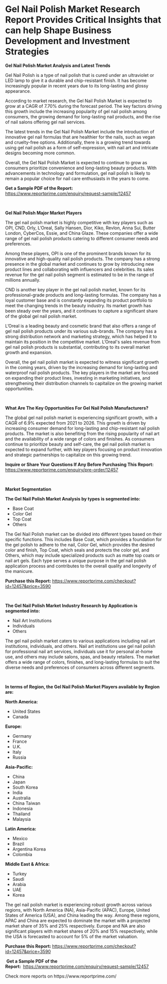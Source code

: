 <p><h1>Gel Nail Polish Market Research Report Provides Critical Insights that can help Shape Business Development and Investment Strategies</h1></p><p><strong>Gel Nail Polish Market Analysis and Latest Trends</strong></p>
<p><p>Gel Nail Polish is a type of nail polish that is cured under an ultraviolet or LED lamp to give it a durable and chip-resistant finish. It has become increasingly popular in recent years due to its long-lasting and glossy appearance.</p><p>According to market research, the Gel Nail Polish Market is expected to grow at a CAGR of 7.70% during the forecast period. The key factors driving this growth include the increasing popularity of gel nail polish among consumers, the growing demand for long-lasting nail products, and the rise of nail salons offering gel nail services.</p><p>The latest trends in the Gel Nail Polish Market include the introduction of innovative gel nail formulas that are healthier for the nails, such as vegan and cruelty-free options. Additionally, there is a growing trend towards using gel nail polish as a form of self-expression, with nail art and intricate designs becoming more common.</p><p>Overall, the Gel Nail Polish Market is expected to continue to grow as consumers prioritize convenience and long-lasting beauty products. With advancements in technology and formulation, gel nail polish is likely to remain a popular choice for nail care enthusiasts in the years to come.</p></p>
<p><strong>Get a Sample PDF of the Report:&nbsp;</strong> <a href="https://www.reportprime.com/enquiry/request-sample/12457">https://www.reportprime.com/enquiry/request-sample/12457</a></p>
<p>&nbsp;</p>
<p><strong>Gel Nail Polish Major Market Players</strong></p>
<p><p>The gel nail polish market is highly competitive with key players such as OPI, CND, Orly, L’Oreal, Sally Hansen, Dior, Kiko, Revlon, Anna Sui, Butter London, CyberCos, Essie, and China Glaze. These companies offer a wide range of gel nail polish products catering to different consumer needs and preferences.</p><p>Among these players, OPI is one of the prominent brands known for its innovative and high-quality nail polish products. The company has a strong presence in the global market and continues to grow by introducing new product lines and collaborating with influencers and celebrities. Its sales revenue for the gel nail polish segment is estimated to be in the range of millions annually.</p><p>CND is another key player in the gel nail polish market, known for its professional-grade products and long-lasting formulas. The company has a loyal customer base and is constantly expanding its product portfolio to meet the changing trends in the beauty industry. Its market growth has been steady over the years, and it continues to capture a significant share of the global gel nail polish market.</p><p>L’Oreal is a leading beauty and cosmetic brand that also offers a range of gel nail polish products under its various sub-brands. The company has a strong distribution network and marketing strategy, which has helped it to maintain its position in the competitive market. L’Oreal's sales revenue from gel nail polish products is substantial, contributing to its overall market growth and expansion.</p><p>Overall, the gel nail polish market is expected to witness significant growth in the coming years, driven by the increasing demand for long-lasting and waterproof nail polish products. The key players in the market are focused on expanding their product lines, investing in marketing initiatives, and strengthening their distribution channels to capitalize on the growing market opportunities.</p></p>
<p>&nbsp;</p>
<p><strong>What Are The Key Opportunities For Gel Nail Polish Manufacturers?</strong></p>
<p><p>The global gel nail polish market is experiencing significant growth, with a CAGR of 6.9% expected from 2021 to 2026. This growth is driven by increasing consumer demand for long-lasting and chip-resistant nail polish products. The market is also benefiting from the rising popularity of nail art and the availability of a wide range of colors and finishes. As consumers continue to prioritize beauty and self-care, the gel nail polish market is expected to expand further, with key players focusing on product innovation and strategic partnerships to capitalize on this growing trend.</p></p>
<p><strong>Inquire or Share Your Questions If Any Before Purchasing This Report:</strong> <a href="https://www.reportprime.com/enquiry/pre-order/12457">https://www.reportprime.com/enquiry/pre-order/12457</a></p>
<p>&nbsp;</p>
<p><strong>Market Segmentation</strong></p>
<p><strong>The Gel Nail Polish Market Analysis by types is segmented into:</strong></p>
<p><ul><li>Base Coat</li><li>Color Gel</li><li>Top Coat</li><li>Others</li></ul></p>
<p><p>The Gel Nail Polish market can be divided into different types based on their specific functions. This includes Base Coat, which provides a foundation for the gel polish to adhere to the nail, Color Gel, which provides the desired color and finish, Top Coat, which seals and protects the color gel, and Others, which may include specialized products such as matte top coats or nail art gels. Each type serves a unique purpose in the gel nail polish application process and contributes to the overall quality and longevity of the manicure.</p></p>
<p><strong>Purchase this Report:&nbsp;</strong><a href="https://www.reportprime.com/checkout?id=12457&price=3590">https://www.reportprime.com/checkout?id=12457&price=3590</a></p>
<p>&nbsp;</p>
<p><strong>The Gel Nail Polish Market Industry Research by Application is segmented into:</strong></p>
<p><ul><li>Nail Art Institutions</li><li>Individuals</li><li>Others</li></ul></p>
<p><p>The gel nail polish market caters to various applications including nail art institutions, individuals, and others. Nail art institutions use gel nail polish for professional nail art services, individuals use it for personal at-home use, and others may include salons, spas, and beauty retailers. The market offers a wide range of colors, finishes, and long-lasting formulas to suit the diverse needs and preferences of consumers across different segments.</p></p>
<p>&nbsp;</p>
<p><strong>In terms of Region, the Gel Nail Polish Market Players available by Region are:</strong></p>
<p>
    <p> <strong> North America: </strong>
        <ul>
            <li>United States</li>
            <li>Canada</li>
        </ul>
        </p> 
    <p> <strong> Europe: </strong>
        <ul>
            <li>Germany</li>
            <li>France</li>
            <li>U.K.</li>
            <li>Italy</li>
            <li>Russia</li>
        </ul>
        </p> 
    <p> <strong> Asia-Pacific: </strong>
        <ul>
            <li>China</li>
            <li>Japan</li>
            <li>South Korea</li>
            <li>India</li>
            <li>Australia</li>
            <li>China Taiwan</li>
            <li>Indonesia</li>
            <li>Thailand</li>
            <li>Malaysia</li>
        </ul>
        </p> 
    <p> <strong> Latin America: </strong>
        <ul>
            <li>Mexico</li>
            <li>Brazil</li>
            <li>Argentina Korea</li>
            <li>Colombia</li>
        </ul>
        </p> 
    <p> <strong> Middle East & Africa: </strong>
        <ul>
            <li>Turkey</li>
            <li>Saudi</li>
            <li>Arabia</li>
            <li>UAE</li>
            <li>Korea</li>
        </ul>
    </p>
    </p>
<p><p>The gel nail polish market is experiencing robust growth across various regions, with North America (NA), Asia-Pacific (APAC), Europe, United States of America (USA), and China leading the way. Among these regions, APAC and China are expected to dominate the market with a projected market share of 35% and 25% respectively. Europe and NA are also significant players with market shares of 20% and 15% respectively, while the USA is forecasted to account for 5% of the market valuation.</p></p>
<p><strong>Purchase this Report: </strong><a href="https://www.reportprime.com/checkout?id=12457&price=3590">https://www.reportprime.com/checkout?id=12457&price=3590</a></p>
<p>&nbsp;<strong>Get a Sample PDF of the Report:&nbsp;&nbsp;</strong><a href="https://www.reportprime.com/enquiry/request-sample/12457">https://www.reportprime.com/enquiry/request-sample/12457</a></p>
<p><strong></strong></p>
<p>Check more reports on https://www.reportprime.com/</p>